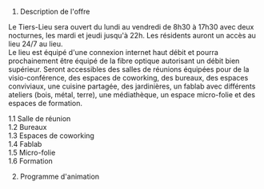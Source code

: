 1. Description de l'offre  

Le Tiers-Lieu sera ouvert du lundi au vendredi de 8h30 à 17h30 avec deux nocturnes, les mardi et jeudi jusqu'à 22h. Les résidents auront un accès au lieu 24/7 au lieu.  
Le lieu est équipé d'une connexion internet haut débit et pourra prochainement être équipé de la fibre optique autorisant un débit bien supérieur. Seront accessibles des salles de réunions équipées pour de la visio-conférence, des espaces de coworking, des bureaux, des espaces conviviaux, une cuisine partagée, des jardinières, un fablab avec différents ateliers (bois, métal, terre), une médiathèque, un espace micro-folie et des espaces de formation.

1.1 Salle de réunion  
1.2 Bureaux  
1.3 Espaces de coworking  
1.4 Fablab  
1.5 Micro-folie  
1.6 Formation

2. Programme d'animation  
